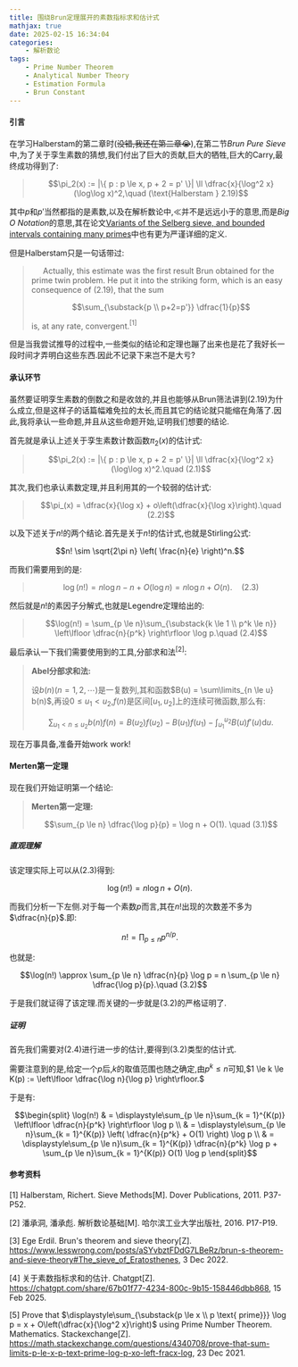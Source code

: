```yaml
---
title: 围绕Brun定理展开的素数指标求和估计式
mathjax: true
date: 2025-02-15 16:34:04
categories:
    - 解析数论
tags:
    - Prime Number Theorem
    - Analytical Number Theory
    - Estimation Formula
    - Brun Constant
---
```


#### 引言

在学习Halberstam的第二章时(~~没错,我还在第二章😭~~),在第二节*Brun Pure Sieve*中,为了关于孪生素数的猜想,我们付出了巨大的贡献,巨大的牺牲,巨大的Carry,最终成功得到了:

> $$\pi_2(x) := |\{ p : p \le x, p + 2 = p' \}| \ll \dfrac{x}{\log^2 x} (\log\log x)^2,\quad (\text{Halberstam } 2.19)$$

其中$p$和$p'$当然都指的是素数,以及在解析数论中,$\ll$并不是远远小于的意思,而是*Big O Notation*的意思,其在论文[Variants of the Selberg sieve, and bounded intervals containing many primes](https://link.springer.com/article/10.1186/s40687-014-0012-7)中也有更为严谨详细的定义.

但是Halberstam只是一句话带过:

> $\quad$ Actually, this estimate was the first result Brun obtained for the prime twin problem. He put it into the striking form, which is an easy consequence of (2.19), that the sum
>
> $$\sum_{\substack{p \\ p+2=p'}} \dfrac{1}{p}$$
>
> is, at any rate, convergent.$^{[1]}$

但是当我尝试推导的过程中,一些类似的结论和定理也蹦了出来也是花了我好长一段时间才弄明白这些东西.因此不记录下来岂不是大亏?

#### 承认环节

虽然要证明孪生素数的倒数之和是收敛的,并且也能够从Brun筛法讲到(2.19)为什么成立,但是这样子的话篇幅难免拉的太长,而且其它的结论就只能缩在角落了.因此,我将承认一些命题,并且从这些命题开始,证明我们想要的结论.

首先就是承认上述关于孪生素数计数函数$\pi_2(x)$的估计式:

> $$\pi_2(x) := |\{ p : p \le x, p + 2 = p' \}| \ll \dfrac{x}{\log^2 x} (\log\log x)^2.\quad (2.1)$$

其次,我们也承认素数定理,并且利用其的一个较弱的估计式:

> $$\pi_(x) = \dfrac{x}{\log x} + o\left(\dfrac{x}{\log x}\right).\quad (2.2)$$

以及下述关于$n!$的两个结论.首先是关于$n!$的估计式,也就是Stirling公式:

$$n! \sim \sqrt{2\pi n} \left( \frac{n}{e} \right)^n.$$

而我们需要用到的是:

> $$\log(n!) = n\log n - n + O(\log n) = n\log n + O(n).\quad (2.3)$$

然后就是$n!$的素因子分解式,也就是Legendre定理给出的:

> $$\log(n!) = \sum_{p \le n}\sum_{\substack{k \le 1 \\ p^k \le n}} \left\lfloor \dfrac{n}{p^k} \right\rfloor \log p.\quad (2.4)$$

最后承认一下我们需要使用到的工具,分部求和法$^{[2]}$:

> **Abel分部求和法:**
>
> 设$b(n)(n = 1,2,\cdots)$是一复数列,其和函数$B(u) = \sum\limits_{n \le u} b(n)$,再设$0 \le u_1 < u_2$,$f(n)$是区间$[u_1, u_2]$上的连续可微函数,那么有:
>
> $$\sum_{u_1 < n \le u_2} b(n)f(n) = B(u_2)f(u_2) - B(u_1)f(u_1) - \int_{u_1}^{u_2} B(u)f'(u) \textrm{d}u.$$

现在万事具备,准备开始work work!

#### Merten第一定理

现在我们开始证明第一个结论:

> **Merten第一定理:**
>
> $$\sum_{p \le n} \dfrac{\log p}{p} = \log n + O(1). \quad (3.1)$$

##### 直观理解

该定理实际上可以从(2.3)得到:

$$\log(n!) = n\log n + O(n).$$

而我们分析一下左侧.对于每一个素数$p$而言,其在$n!$出现的次数差不多为$\dfrac{n}{p}$.即:

$$n! = \prod_{p \le n} p^{n/p}.$$

也就是:

$$\log(n!) \approx \sum_{p \le n} \dfrac{n}{p} \log p = n \sum_{p \le n} \dfrac{\log p}{p}.\quad (3.2)$$

于是我们就证得了该定理.而关键的一步就是(3.2)的严格证明了.

##### 证明

首先我们需要对(2.4)进行进一步的估计,要得到(3.2)类型的估计式.

需要注意到的是,给定一个$p$后,$k$的取值范围也随之确定,由$p^k \le n$可知,$1 \le k \le K(p) := \left\lfloor \dfrac{\log n}{\log p} \right\rfloor.$

于是有:

$$\begin{split}
    \log(n!) & = \displaystyle\sum_{p \le n}\sum_{k = 1}^{K(p)} \left\lfloor \dfrac{n}{p^k} \right\rfloor \log p \\ 
    & = \displaystyle\sum_{p \le n}\sum_{k = 1}^{K(p)} \left( \dfrac{n}{p^k} + O(1) \right) \log p \\ 
    & = \displaystyle\sum_{p \le n}\sum_{k = 1}^{K(p)} \dfrac{n}{p^k} \log p + \sum_{p \le n}\sum_{k = 1}^{K(p)} O(1) \log p
\end{split}$$



#### 参考资料

[1] Halberstam, Richert. Sieve Methods[M]. Dover Publications, 2011. P37-P52.

[2] 潘承洞, 潘承彪. 解析数论基础[M]. 哈尔滨工业大学出版社, 2016. P17-P19.

[3] Ege Erdil. Brun's theorem and sieve theory[Z]. https://www.lesswrong.com/posts/aSYvbztFDdG7LBeRz/brun-s-theorem-and-sieve-theory#The_sieve_of_Eratosthenes, 3 Dec 2022.

[4] 关于素数指标求和的估计. Chatgpt[Z]. https://chatgpt.com/share/67b01f77-4234-800c-9b15-158446dbb868, 15 Feb 2025.

[5] Prove that $\displaystyle\sum_{\substack{p \le x \\ p \text{ prime}}} \log p = x + O\left(\dfrac{x}{\log^2 x}\right)$ using Prime Number Theorem. Mathematics. Stackexchange[Z]. https://math.stackexchange.com/questions/4340708/prove-that-sum-limits-p-le-x-p-text-prime-log-p-xo-left-fracx-log, 23 Dec 2021.